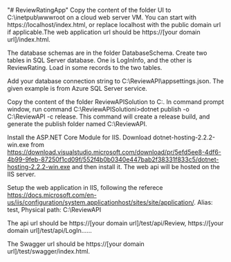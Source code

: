 "# ReviewRatingApp" 
Copy the content of the folder UI to C:\inetpub\wwwroot on a cloud web server VM. You can start with https://localhost/index.html, or replace localhost with the public domain url if applicable.The web application url should be https://[your domain url]/index.html. 

The database schemas are in the folder DatabaseSchema. Create two tables in SQL Server database. One is LogInInfo, and the other is ReviewRating. Load in some records to the two tables. 

Add your database connection string to C:\ReviewAPI\appsettings.json. The given example is from Azure SQL Server service. 

Copy the content of the folder ReviewAPISolution to C:\. In command prompt window, run command C:\ReviewAPISolutioni>dotnet publish -o C:\ReviewAPI -c release. This command will create a release build, and generate the publish folder named C:\ReviewAPI. 

Install the ASP.NET Core Module for IIS. Download dotnet-hosting-2.2.2-win.exe from https://download.visualstudio.microsoft.com/download/pr/5efd5ee8-4df6-4b99-9feb-87250f1cd09f/552f4b0b0340e447bab2f38331f833c5/dotnet-hosting-2.2.2-win.exe and then install it. The web api will be hosted on the IIS server.  

Setup the web application in IIS, following the referece https://docs.microsoft.com/en-us/iis/configuration/system.applicationhost/sites/site/application/. Alias: test, Physical path: C:\ReviewAPI

The api url should be https://[your domain url]/test/api/Review, https://[your domain url]/test/api/LogIn......

The Swagger url should be https://[your domain url]/test/swagger/index.html. 
